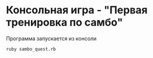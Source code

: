 # Консольная игра - "Первая тренировка по самбо"

Программа запускается из консоли

```
ruby sambo_quest.rb
